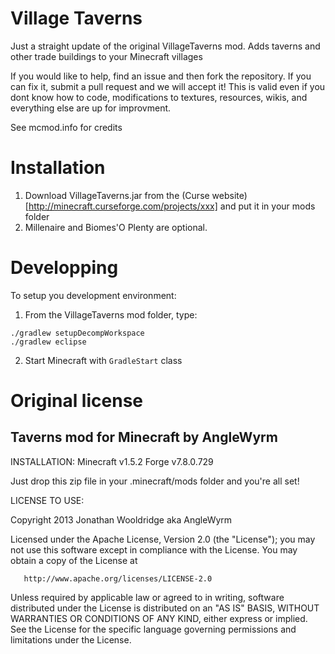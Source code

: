 Village Taverns
===============

Just a straight update of the original VillageTaverns mod.
Adds taverns and other trade buildings to your Minecraft villages


If you would like to help, find an issue and then fork the repository. If you can fix it, submit a pull request and we will accept it! This is valid even if you dont know how to code, modifications to textures, resources, wikis, and everything else are up for improvment.

See mcmod.info for credits




Installation
============
1. Download VillageTaverns.jar from the (Curse website)[http://minecraft.curseforge.com/projects/xxx]  and put it in your mods folder
2. Millenaire and Biomes'O Plenty are optional.


Developping
===========

To setup you development environment:
1. From the VillageTaverns mod folder, type:
```
./gradlew setupDecompWorkspace
./gradlew eclipse
```
2. Start Minecraft with `GradleStart` class


Original license
================


Taverns mod for Minecraft
by AngleWyrm
-------------------------

INSTALLATION:
Minecraft v1.5.2
Forge v7.8.0.729

Just drop this zip file in your .minecraft/mods folder and you're all set!

LICENSE TO USE:

   Copyright 2013 Jonathan Wooldridge aka AngleWyrm

   Licensed under the Apache License, Version 2.0 (the "License");
   you may not use this software except in compliance with the License.
   You may obtain a copy of the License at

       http://www.apache.org/licenses/LICENSE-2.0

   Unless required by applicable law or agreed to in writing, software
   distributed under the License is distributed on an "AS IS" BASIS,
   WITHOUT WARRANTIES OR CONDITIONS OF ANY KIND, either express or implied.
   See the License for the specific language governing permissions and
   limitations under the License.